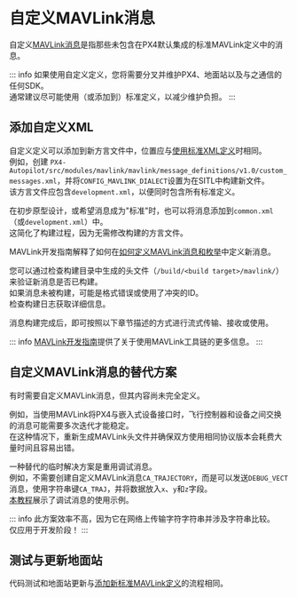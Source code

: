 # 自定义MAVLink消息

自定义[MAVLink消息](../middleware/mavlink.md)是指那些未包含在PX4默认集成的标准MAVLink定义中的消息。

::: info
如果使用自定义定义，您将需要分叉并维护PX4、地面站以及与之通信的任何SDK。  
通常建议尽可能使用（或添加到）标准定义，以减少维护负担。
:::

## 添加自定义XML

自定义定义可以添加到新方言文件中，位置应与[使用标准XML定义](../mavlink/adding_messages.md)时相同。  
例如，创建 `PX4-Autopilot/src/modules/mavlink/mavlink/message_definitions/v1.0/custom_messages.xml`，并将`CONFIG_MAVLINK_DIALECT`设置为在SITL中构建新文件。  
该方言文件应包含`development.xml`，以便同时包含所有标准定义。

在初步原型设计，或希望消息成为"标准"时，也可以将消息添加到`common.xml`（或`development.xml`）中。  
这简化了构建过程，因为无需修改构建的方言文件。

MAVLink开发指南解释了如何在[如何定义MAVLink消息和枚举](https://mavlink.io/en/guide/define_xml_element.html)中定义新消息。

您可以通过检查构建目录中生成的头文件（`/build/<build target>/mavlink/`）来验证新消息是否已构建。  
如果消息未被构建，可能是格式错误或使用了冲突的ID。  
检查构建日志获取详细信息。

消息构建完成后，即可按照以下章节描述的方式进行流式传输、接收或使用。

::: info
[MAVLink开发指南](https://mavlink.io/en/getting_started/)提供了关于使用MAVLink工具链的更多信息。
:::

## 自定义MAVLink消息的替代方案

有时需要自定义MAVLink消息，但其内容尚未完全定义。

例如，当使用MAVLink将PX4与嵌入式设备接口时，飞行控制器和设备之间交换的消息可能需要多次迭代才能稳定。  
在这种情况下，重新生成MAVLink头文件并确保双方使用相同协议版本会耗费大量时间且容易出错。

一种替代的临时解决方案是重用调试消息。  
例如，不需要创建自定义MAVLink消息`CA_TRAJECTORY`，而是可以发送`DEBUG_VECT`消息，使用字符串键`CA_TRAJ`，并将数据放入`x`、`y`和`z`字段。  
[本教程](../debug/debug_values.md)展示了调试消息的使用示例。

::: info
此方案效率不高，因为它在网络上传输字符字符串并涉及字符串比较。  
仅应用于开发阶段！
:::

## 测试与更新地面站

代码测试和地面站更新与[添加新标准MAVLink定义](../mavlink/adding_messages.md)的流程相同。